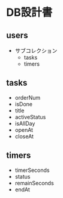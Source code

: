 # DB設計書

## users

- サブコレクション
  - tasks
  - timers

## tasks

- orderNum
- isDone
- title
- activeStatus
- isAllDay
- openAt
- closeAt

## timers

- timerSeconds
- status
- remainSeconds
- endAt
